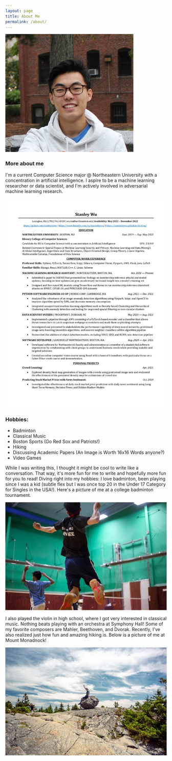 ```yaml
---
layout: page
title: About Me
permalink: /about/
---
```



![alt text](images/Stanley.Wu.small.jpg)
### More about me
I'm a current Computer Science major @ Northeastern University with a concentration in artificial intelligence. I aspire to be a machine learning researcher or data scientist, and I'm actively involved in adversarial machine learning research. 

![alt text](images/0001.jpg)

### Hobbies:
- Badminton
- Classical Music
- Boston Sports (Go Red Sox and Patriots!)
- Hiking 
- Discussing Academic Papers (An Image is Worth 16x16 Words anyone?)
- Video Games

While I was writing this, I thought it might be cool to write like a conversation. That way, it's more fun for me to write and hopefully more fun for you to read! Diving right into my hobbies: I love badminton, been playing since I was a kid (subtle flex but I was once top 20 in the Under 17 Category for Singles in the USA!). Here's a picture of me at a college badminton tournament. 

![alt text](images/badminton_small.jpg)


I also played the violin in high school, where I got very interested in classical music. Nothing beats playing with an orchestra at Symphony Hall! Some of my favorite composers are Mahler, Beethoven, and Dvorak. Recently, I've also realized just how fun and amazing hiking is. Below is a picture of me at Mount Monadnock!


![alt text](images/monadnock_small.jpg)
